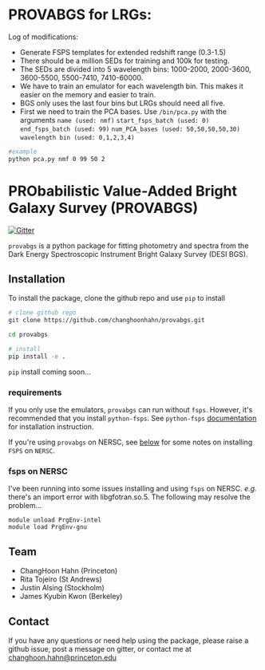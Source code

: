# PROVABGS for LRGs: 
Log of modifications:
- Generate FSPS templates for extended redshift range (0.3-1.5)
- There should be a million SEDs for training and 100k for testing. 
- The SEDs are divided into 5 wavelength bins: 1000-2000, 2000-3600, 3600-5500, 5500-7410, 7410-60000. 
- We have to train an emulator for each wavelength bin. This makes it easier on the memory and easier to train.
- BGS only uses the last four bins but LRGs should need all five.
- First we need to train the PCA bases. Use `/bin/pca.py` with the arguments  `name (used: nmf)` `start_fsps_batch (used: 0)` `end_fsps_batch (used: 99)` `num_PCA_bases (used: 50,50,50,50,30)` `wavelength bin (used: 0,1,2,3,4)`
```bash
#example
python pca.py nmf 0 99 50 2
```
# PRObabilistic Value-Added Bright Galaxy Survey (PROVABGS)
[![Gitter](https://badges.gitter.im/provabgs/provabgs.svg)](https://gitter.im/provabgs/provabgs?utm_source=badge&utm_medium=badge&utm_campaign=pr-badge)

`provabgs` is a python package for fitting photometry and spectra from the Dark
Energy Spectroscopic Instrument Bright Galaxy Survey (DESI BGS). 

## Installation
To install the package, clone the github repo and use `pip` to install  
```bash
# clone github repo 
git clone https://github.com/changhoonhahn/provabgs.git

cd provabgs

# install 
pip install -e . 
```

`pip` install coming soon...

### requirements
If you only use the emulators, `provabgs` can run without `fsps`. However, it's
recommended that you install `python-fsps`. See `python-fsps`
[documentation](https://python-fsps.readthedocs.io/en/latest/) for installation
instruction. 

If you're using `provabgs` on NERSC, see [below](#fsps-on-nersc) for 
some notes on installing `FSPS` on `NERSC`.

### fsps on NERSC
I've been running into some issues installing and using `fsps` on NERSC. *e.g.*
there's an import error with libgfotran.so.5. The following may resolve the problem... 
```
module unload PrgEnv-intel
module load PrgEnv-gnu

```

## Team
- ChangHoon Hahn (Princeton)
- Rita Tojeiro (St Andrews)
- Justin Alsing (Stockholm) 
- James Kyubin Kwon (Berkeley) 


## Contact
If you have any questions or need help using the package, please raise a github issue, post a message on gitter, or contact me at changhoon.hahn@princeton.edu
